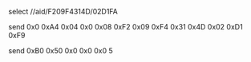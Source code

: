 select //aid/F209F4314D/02D1FA

send 0x0 0xA4 0x04 0x0 0x08 0xF2 0x09 0xF4 0x31 0x4D 0x02 0xD1 0xF9

send 0xB0 0x50 0x0 0x0 0x0 5
